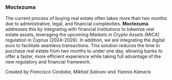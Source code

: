 ### Moctezuma
The current process of buying real estate often takes more than two months due to administrative, legal, and financial complexities.
**Moctezuma** addresses this by integrating with financial institutions to tokenize real estate assets,
leveraging the upcoming _Markets in Crypto Assets (MiCA)_ regulation in Cyprus (2024–2026).
In addition, we are integrating the digital euro to facilitate seamless transactions.
This solution reduces the time to purchase real estate from two months to under one day, allowing banks to offer a faster,
more efficient experience while taking full advantage of the new regulatory and financial framework.

Created by _Francisco Cordoba_, _Mikhail Solovev_ and _Yiannis Kameris_